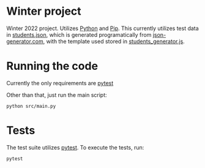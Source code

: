 # Winter project
Winter 2022 project. Utilizes [Python](https://www.python.org/) and
[Pip](https://pypi.org/project/pip/). This currently utilizes test data
in [students.json](./students.json), which is generated programatically from 
[json-generator.com](https://app.json-generator.com), with the template used 
stored in [students_generator.js](./students_generator.js).

# Running the code
Currently the only requirements are [pytest](https://docs.pytest.org/en/7.2.x/)

Other than that, just run the main script:
```
python src/main.py
```

# Tests
The test suite utilizes [pytest](https://docs.pytest.org/en/7.2.x/). To execute
the tests, run:
```
pytest
```
